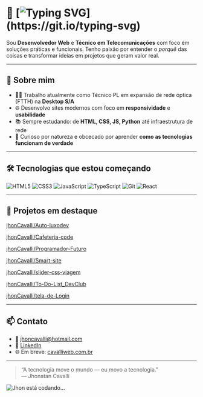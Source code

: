 

# 👋 [![Typing SVG](https://readme-typing-svg.demolab.com?font=Fira+Code&pause=800&color=00BFFF&center=true&vCenter=true&width=600&lines=Olá%2C+eu+sou+Jhonatan+Cavalli!;Desenvolvedor+Web+e+Técnico+em+Telecom;Apaixonado+por+aprender+e+resolver+problemas!)](https://git.io/typing-svg)

Sou **Desenvolvedor Web** e **Técnico em Telecomunicações** com foco em soluções práticas e funcionais. Tenho paixão por entender o _porquê_ das coisas e transformar ideias em projetos que geram valor real.

---

## 🚀 Sobre mim

- 👨‍💻 Trabalho atualmente como Técnico PL em expansão de rede óptica (FTTH) na **Desktop S/A**
- 🌐 Desenvolvo sites modernos com foco em **responsividade** e **usabilidade**
- 📚 Sempre estudando: de **HTML, CSS, JS, Python** até infraestrutura de rede
- 🧠 Curioso por natureza e obcecado por aprender **como as tecnologias funcionam de verdade**

---

## 🛠️ Tecnologias que estou começando

![HTML5](https://img.shields.io/badge/-HTML5-E34F26?style=flat&logo=html5&logoColor=fff)
![CSS3](https://img.shields.io/badge/-CSS3-1572B6?style=flat&logo=css3)
![JavaScript](https://img.shields.io/badge/-JavaScript-F7DF1E?style=flat&logo=javascript&logoColor=000)
![TypeScript](https://img.shields.io/badge/-TypeScript-1572B6?style=flat&logo=TypeScript&logoColor=fff)
![Git](https://img.shields.io/badge/-Git-F05032?style=flat&logo=git&logoColor=fff)
![React](https://img.shields.io/badge/-React-1572B6?style=flat&logo=React&logoColor=fff)

---

## 📂 Projetos em destaque

[jhonCavalli/Auto-luxodev](https://github.com/jhonCavalli/Auto-luxodev)

[jhonCavalli/Cafeteria-code](https://github.com/jhonCavalli/Cafeteria-code)

[jhonCavalli/Programador-Futuro](https://github.com/jhonCavalli/Programador-Futuro)

[jhonCavalli/Smart-site](https://github.com/jhonCavalli/Smart-site)

[jhonCavalli/slider-css-viagem](https://github.com/jhonCavalli/slider-css-viagem)

[jhonCavalli/To-Do-List_DevClub](https://github.com/jhonCavalli/To-Do-List_DevClub)

[jhonCavalli/tela-de-Login
](https://github.com/jhonCavalli/tela-de-Login)

---

## 📫 Contato

- 📧 jhoncavalli@hotmail.com  
- 💼 [LinkedIn](https://wwww.linkedin.com/in/jhonatan-cavalli-647b57338/)  
- 🌐 Em breve: [cavalliweb.com.br](https://cavalliweb.com.br)

---

> “A tecnologia move o mundo — eu movo a tecnologia.”  
> — Jhonatan Cavalli

![Jhon está codando...](https://readme-status.vercel.app/api?user=seu-usuario)





